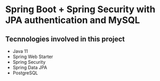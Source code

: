 
# Spring Boot + Spring Security with JPA authentication and MySQL

## Tecnnologies involved in this project
- Java 11
- Spring Web Starter
- Spring Security
- Spring Data JPA
- PostgreSQL